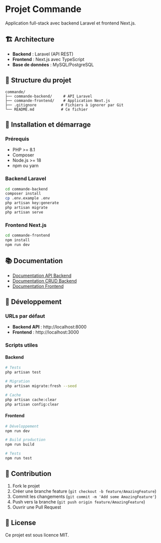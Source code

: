 # Projet Commande

Application full-stack avec backend Laravel et frontend Next.js.

## 🏗️ Architecture

- **Backend** : Laravel (API REST)
- **Frontend** : Next.js avec TypeScript
- **Base de données** : MySQL/PostgreSQL

## 📁 Structure du projet

```
commande/
├── commande-backend/     # API Laravel
├── commande-frontend/    # Application Next.js
├── .gitignore           # Fichiers à ignorer par Git
└── README.md            # Ce fichier
```

## 🚀 Installation et démarrage

### Prérequis

- PHP >= 8.1
- Composer
- Node.js >= 18
- npm ou yarn

### Backend Laravel

```bash
cd commande-backend
composer install
cp .env.example .env
php artisan key:generate
php artisan migrate
php artisan serve
```

### Frontend Next.js

```bash
cd commande-frontend
npm install
npm run dev
```

## 📚 Documentation

- [Documentation API Backend](./commande-backend/API_DOCUMENTATION.md)
- [Documentation CRUD Backend](./commande-backend/CRUD_DOCUMENTATION.md)
- [Documentation Frontend](./commande-frontend/README.md)

## 🔧 Développement

### URLs par défaut

- **Backend API** : http://localhost:8000
- **Frontend** : http://localhost:3000

### Scripts utiles

#### Backend
```bash
# Tests
php artisan test

# Migration
php artisan migrate:fresh --seed

# Cache
php artisan cache:clear
php artisan config:clear
```

#### Frontend
```bash
# Développement
npm run dev

# Build production
npm run build

# Tests
npm run test
```

## 🤝 Contribution

1. Fork le projet
2. Créer une branche feature (`git checkout -b feature/AmazingFeature`)
3. Commit les changements (`git commit -m 'Add some AmazingFeature'`)
4. Push vers la branche (`git push origin feature/AmazingFeature`)
5. Ouvrir une Pull Request

## 📝 License

Ce projet est sous licence MIT.
